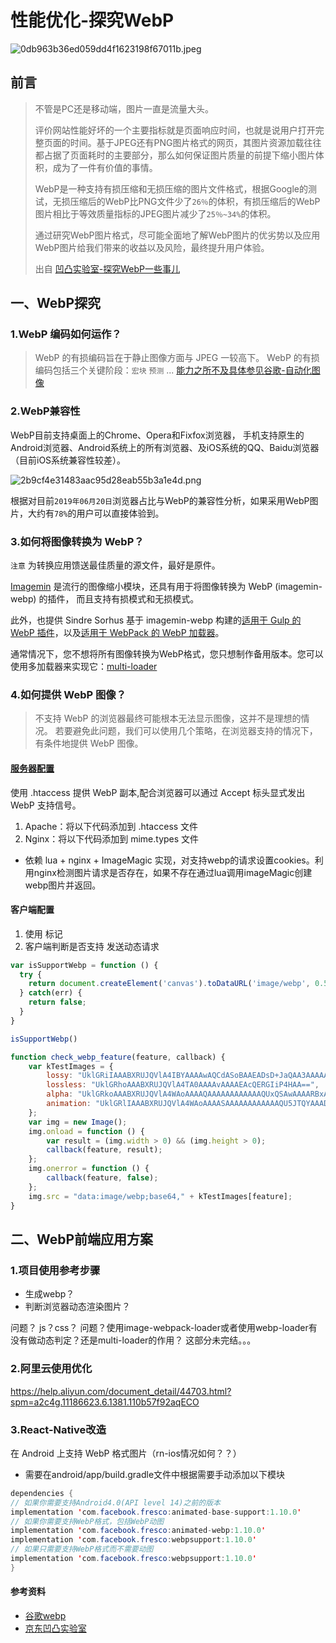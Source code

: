 # 性能优化-探究WebP

![0db963b36ed059dd4f1623198f67011b.jpeg](evernotecid://D0AE4054-ADFA-401E-B09B-0C01AF6E4F1D/appyinxiangcom/13527544/ENResource/p1994)

## 前言
> 不管是PC还是移动端，图片一直是流量大头。
> 
> 评价网站性能好坏的一个主要指标就是页面响应时间，也就是说用户打开完整页面的时间。基于JPEG还有PNG图片格式的网页，其图片资源加载往往都占据了页面耗时的主要部分，那么如何保证图片质量的前提下缩小图片体积，成为了一件有价值的事情。
> 
> WebP是一种支持有损压缩和无损压缩的图片文件格式，根据Google的测试，无损压缩后的WebP比PNG文件少了`26％`的体积，有损压缩后的WebP图片相比于等效质量指标的JPEG图片减少了`25％~34%`的体积。
> 
> 通过研究WebP图片格式，尽可能全面地了解WebP图片的优劣势以及应用WebP图片给我们带来的收益以及风险，最终提升用户体验。
> 
> 出自 [凹凸实验室-探究WebP一些事儿](https://aotu.io/notes/2016/06/23/explore-something-of-webp/index.html)

## 一、WebP探究
### 1.WebP 编码如何运作？
> WebP 的有损编码旨在于静止图像方面与 JPEG 一较高下。 WebP 的有损编码包括三个关键阶段：`宏块` `预测` ... [能力之所不及具体参见谷歌-自动化图像](https://developers.google.com/web/fundamentals/performance/optimizing-content-efficiency/automating-image-optimization/?hl=zh-cn#how-does-webp-encoding-work)


### 2.WebP兼容性
WebP目前支持桌面上的Chrome、Opera和Fixfox浏览器，
手机支持原生的Android浏览器、Android系统上的所有浏览器、及iOS系统的QQ、Baidu浏览器（目前iOS系统兼容性较差）。

![2b9cf4e31483aac95d28eab55b3a1e4d.png](evernotecid://D0AE4054-ADFA-401E-B09B-0C01AF6E4F1D/appyinxiangcom/13527544/ENResource/p1993)

根据对目前`2019年06月20日`浏览器占比与WebP的兼容性分析，如果采用WebP图片，大约有`78%`的用户可以直接体验到。

### 3.如何将图像转换为 WebP？
`注意` 为转换应用馈送最佳质量的源文件，最好是原件。

[Imagemin](https://github.com/imagemin/imagemin) 是流行的图像缩小模块，还具有用于将图像转换为 WebP (imagemin-webp) 的插件， 而且支持有损模式和无损模式。

此外，也提供 Sindre Sorhus 基于 imagemin-webp 构建的[适用于 Gulp 的 WebP 插件](https://github.com/sindresorhus/gulp-webp)，以及[适用于 WebPack 的 WebP 加载器](https://www.npmjs.com/package/webp-loader)。

通常情况下，您不想将所有图像转换为WebP格式，您只想制作备用版本。您可以使用多加载器来实现它：[multi-loader](https://github.com/webpack-contrib/multi-loader)

### 4.如何提供 WebP 图像？
> 不支持 WebP 的浏览器最终可能根本无法显示图像，这并不是理想的情况。 若要避免此问题，我们可以使用几个策略，在浏览器支持的情况下，有条件地提供 WebP 图像。

#### [服务器配置](https://developers.google.com/web/fundamentals/performance/optimizing-content-efficiency/automating-image-optimization/?hl=zh-cn#how-do-i-serve-webp)
使用 .htaccess 提供 WebP 副本,配合浏览器可以通过 Accept 标头显式发出 WebP 支持信号。

1. Apache：将以下代码添加到 .htaccess 文件
2. Nginx：将以下代码添加到 mime.types 文件
- 依赖 lua + nginx + ImageMagic 实现，对支持webp的请求设置cookies。利用nginx检测图片请求是否存在，如果不存在通过lua调用imageMagic创建webp图片并返回。

#### 客户端配置
1. 使用 <picture> 标记
2. 客户端判断是否支持 发送动态请求

```js
var isSupportWebp = function () {
  try {
    return document.createElement('canvas').toDataURL('image/webp', 0.5).indexOf('data:image/webp') === 0;
  } catch(err) {
    return false;
  }
}

isSupportWebp()
```

```js
function check_webp_feature(feature, callback) {
    var kTestImages = {
        lossy: "UklGRiIAAABXRUJQVlA4IBYAAAAwAQCdASoBAAEADsD+JaQAA3AAAAAA",
        lossless: "UklGRhoAAABXRUJQVlA4TA0AAAAvAAAAEAcQERGIiP4HAA==",
        alpha: "UklGRkoAAABXRUJQVlA4WAoAAAAQAAAAAAAAAAAAQUxQSAwAAAARBxAR/Q9ERP8DAABWUDggGAAAABQBAJ0BKgEAAQAAAP4AAA3AAP7mtQAAAA==",
        animation: "UklGRlIAAABXRUJQVlA4WAoAAAASAAAAAAAAAAAAQU5JTQYAAAD/////AABBTk1GJgAAAAAAAAAAAAAAAAAAAGQAAABWUDhMDQAAAC8AAAAQBxAREYiI/gcA"
    };
    var img = new Image();
    img.onload = function () {
        var result = (img.width > 0) && (img.height > 0);
        callback(feature, result);
    };
    img.onerror = function () {
        callback(feature, false);
    };
    img.src = "data:image/webp;base64," + kTestImages[feature];
}
```

## 二、WebP前端应用方案
### 1.项目使用参考步骤
- 生成webp？
- 判断浏览器动态渲染图片？

问题？  js？css？
问题？使用image-webpack-loader或者使用webp-loader有没有做动态判定？还是multi-loader的作用？
这部分未完结。。。

### 2.阿里云使用优化
https://help.aliyun.com/document_detail/44703.html?spm=a2c4g.11186623.6.1381.110b57f92aqECO

### 3.React-Native改造
在 Android 上支持 WebP 格式图片（rn-ios情况如何？？）
- 需要在android/app/build.gradle文件中根据需要手动添加以下模块
``` java
dependencies {
// 如果你需要支持Android4.0(API level 14)之前的版本
implementation 'com.facebook.fresco:animated-base-support:1.10.0'
// 如果你需要支持WebP格式，包括WebP动图
implementation 'com.facebook.fresco:animated-webp:1.10.0'
implementation 'com.facebook.fresco:webpsupport:1.10.0'
// 如果只需要支持WebP格式而不需要动图
implementation 'com.facebook.fresco:webpsupport:1.10.0'
}
```

#### 参考资料
- [谷歌webp](https://developers.google.com/web/fundamentals/performance/optimizing-content-efficiency/automating-image-optimization/?hl=zh-cn)
- [京东凹凸实验室](https://aotu.io/notes/2016/06/23/explore-something-of-webp/index.html)


